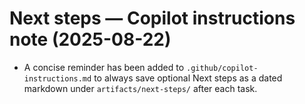 # Next steps — Copilot instructions note (2025-08-22)

- A concise reminder has been added to `.github/copilot-instructions.md` to always save optional Next steps as a dated markdown under `artifacts/next-steps/` after each task.
